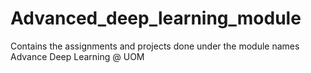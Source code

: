 # Advanced_deep_learning_module
Contains the assignments and projects done under the module names Advance Deep Learning @ UOM
